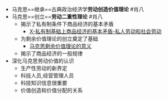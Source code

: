 - 马克思==继承==古典政治经济学**劳动创造价值理论** #肖八
- 马克思==创立==**劳动二重性理论** #肖八  
	- 揭示了私有制条件下商品经济的基本矛盾
		- [X-私有制基础上商品经济的基本矛盾-私人劳动和社会劳动](X-私有制基础上商品经济的基本矛盾-私人劳动和社会劳动.md)
	- 为剩余价值理论的创立奠定了基础
		- [马克思剩余价值理论的意义](马克思剩余价值理论的意义.md)
	- 揭示了商品经济的一般规律
- 深化马克思劳动价值的认识
	- 生产性劳动的新界定
	- 科技人员,经营管理人员
	- 科技知识信息很重要
	- 价值创造和价值分配的关系